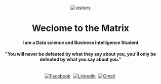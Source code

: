 <p align="center">
    <img align="center" alt="visitors" src="https://image.myanimelist.net/ui/_3fYL8i6Q-n-155t3dn_4hksVs3MIJxHadG7A7FI_oTy9pL-UqrC-cycJtDkuZzC" />
</p>

<p>
  <h1 align="center"><b>Weclome to the Matrix</b></h1>
</p>
<h4 align="center"><b>I am a Data science and Business intelligence Student </b></h4>
<p>
  <h4 align="center"><b>"You will never be defeated by what they say about you, you'll only be defeated by what you say about you." </b></h4>
</p>


<p align="center">
<br>
<a href="https://www.facebook.com/maminizer"><img src="https://img.shields.io/badge/facebook-%231877F2.svg?&style=for-the-badge&logo=facebook&logoColor=white" alt="Facebook" /></a>&nbsp;
<a href="https://tn.linkedin.com/in/maminizer"><img src="https://img.shields.io/badge/linkedin-%230077B5.svg?&style=for-the-badge&logo=linkedin&logoColor=white" alt="LinkedIn" /></a>&nbsp;
<a href="https://mail.google.com/mail/?view=cm&fs=1&to=amine.mami@esprit.tn"><img src="https://img.shields.io/badge/gmail-%23D14836.svg?&style=for-the-badge&logo=gmail&logoColor=white" alt="Gmail"/></a>&nbsp;
<!--<a href="https://kkvanonymous.github.io/"><img alt="Website" src="https://img.shields.io/website?style=for-the-badge&up_message=portfolio&url=https%3A%2F%2Fkkvanonymous.github.io%2F"></a>-->
